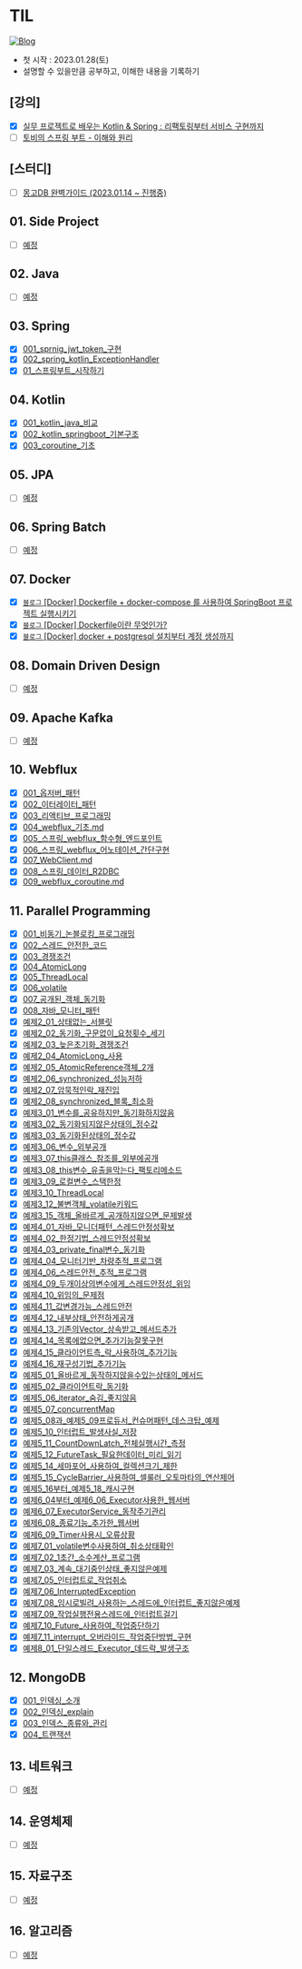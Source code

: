 # TIL
[![Blog](https://img.shields.io/badge/Blog-https://devfunny.tistory.com/-green.svg)](https://devfunny.tistory.com/)

- 첫 시작 : 2023.01.28(토)
- 설명할 수 있을만큼 공부하고, 이해한 내용을 기록하기

## [강의]
* [x] [실무 프로젝트로 배우는 Kotlin & Spring : 리팩토링부터 서비스 구현까지](https://github.com/seohaem/2023/tree/main/fastcampus_kotlin)
* [ ] [토비의 스프링 부트 - 이해와 원리](https://github.com/seohaem/2023/tree/main/toby_springboot)

## [스터디]
* [ ] [몽고DB 완벽가이드 (2023.01.14 ~ 진행중)](https://github.com/Meet-Coder-Study/mongodb-study)

## 01. Side Project

* [ ] [예정](https://github.com/seohaem)

## 02. Java

* [ ] [예정](https://github.com/seohaem)

## 03. Spring

* [x] [001_sprnig_jwt_token_구현](https://github.com/seohaem/TIL/blob/master/03_spring/001_sprnig_jwt_token_%EA%B5%AC%ED%98%84.md)
* [x] [002_spring_kotlin_ExceptionHandler](https://github.com/seohaem/TIL/blob/master/03_spring/002_spring_kotlin_ExceptionHandler.md)
* [x] [01_스프링부트_시작하기](https://github.com/seohaem/2023/blob/main/toby_springboot/basic/01_%EC%8A%A4%ED%94%84%EB%A7%81%EB%B6%80%ED%8A%B8_%EC%8B%9C%EC%9E%91%ED%95%98%EA%B8%B0.md)

## 04. Kotlin

* [x] [001_kotlin_java_비교](https://github.com/seohaem/TIL/blob/master/04_kotlin/001_kotlin_java_%EB%B9%84%EA%B5%90.md)
* [x] [002_kotlin_springboot_기본구조](https://github.com/seohaem/TIL/blob/master/04_kotlin/002_kotlin_springboot_%EA%B8%B0%EB%B3%B8%EA%B5%AC%EC%A1%B0.md)
* [x] [003_coroutine_기초](https://github.com/seohaem/TIL/blob/master/04_kotlin/003_coroutine_%EA%B8%B0%EC%B4%88.md)

## 05. JPA

* [ ] [예정](https://github.com/seohaem)

## 06. Spring Batch

* [ ] [예정](https://github.com/seohaem)

## 07. Docker

* [x] [`블로그` [Docker] Dockerfile + docker-compose 를 사용하여 SpringBoot 프로젝트 실행시키기](https://devfunny.tistory.com/902)
* [x] [`블로그` [Docker] Dockerfile이란 무엇인가?](https://devfunny.tistory.com/904)
* [x] [`블로그` [Docker] docker + postgresql 설치부터 계정 생성까지](https://devfunny.tistory.com/906)

## 08. Domain Driven Design

* [ ] [예정](https://github.com/seohaem)

## 09. Apache Kafka

* [ ] [예정](https://github.com/seohaem)

## 10. Webflux

* [x] [001_옵저버_패턴](https://github.com/seohaem/TIL/blob/master/10_webflux/001_%EC%98%B5%EC%A0%80%EB%B2%84_%ED%8C%A8%ED%84%B4.md)
* [x] [002_이터레이터_패턴](https://github.com/seohaem/TIL/blob/master/10_webflux/002_%EC%9D%B4%ED%84%B0%EB%A0%88%EC%9D%B4%ED%84%B0_%ED%8C%A8%ED%84%B4.md)
* [x] [003_리액티브_프로그래밍](https://github.com/seohaem/TIL/blob/master/10_webflux/003_%EB%A6%AC%EC%95%A1%ED%8B%B0%EB%B8%8C_%ED%94%84%EB%A1%9C%EA%B7%B8%EB%9E%98%EB%B0%8D.md)
* [x] [004_webflux_기초.md
](https://github.com/seohaem/TIL/blob/master/10_webflux/004_webflux_%EA%B8%B0%EC%B4%88.md)
* [x] [005_스프링_webflux_함수형_엔드포인트
](https://github.com/seohaem/TIL/blob/master/10_webflux/005_%EC%8A%A4%ED%94%84%EB%A7%81_webflux_%ED%95%A8%EC%88%98%ED%98%95_%EC%97%94%EB%93%9C%ED%8F%AC%EC%9D%B8%ED%8A%B8.md)
* [x] [006_스프링_webflux_어노테이션_간단구현](https://github.com/seohaem/TIL/blob/master/10_webflux/006_%EC%8A%A4%ED%94%84%EB%A7%81_webflux_%EC%96%B4%EB%85%B8%ED%85%8C%EC%9D%B4%EC%85%98_%EA%B0%84%EB%8B%A8%EA%B5%AC%ED%98%84.md)
* [x] [007_WebClient.md](https://github.com/seohaem/TIL/blob/master/10_webflux/007_WebClient.md)
* [x] [008_스프링_데이터_R2DBC](https://github.com/seohaem/TIL/blob/master/10_webflux/008_%EC%8A%A4%ED%94%84%EB%A7%81_%EB%8D%B0%EC%9D%B4%ED%84%B0_R2DBC.md)
* [x] [009_webflux_coroutine.md](https://github.com/seohaem/TIL/blob/master/10_webflux/009_webflux_coroutine.md)

## 11. Parallel Programming

* [x] [001_비동기_논블로킹_프로그래밍](https://github.com/seohaem/TIL/blob/master/11_parallelProgramming/001_%EB%B9%84%EB%8F%99%EA%B8%B0_%EB%85%BC%EB%B8%94%EB%A1%9C%ED%82%B9_%ED%94%84%EB%A1%9C%EA%B7%B8%EB%9E%98%EB%B0%8D.md)
* [x] [002_스레드_안전한_코드](https://github.com/seohaem/TIL/blob/master/11_parallelProgramming/002_%EC%8A%A4%EB%A0%88%EB%93%9C_%EC%95%88%EC%A0%84%ED%95%9C_%EC%BD%94%EB%93%9C.md)
* [x] [003_경쟁조건](https://github.com/seohaem/TIL/blob/master/11_parallelProgramming/003_%EA%B2%BD%EC%9F%81%EC%A1%B0%EA%B1%B4.md)
* [x] [004_AtomicLong](https://github.com/seohaem/TIL/blob/master/11_parallelProgramming/004_AtomicLong.md)
* [x] [005_ThreadLocal](https://github.com/seohaem/TIL/blob/master/11_parallelProgramming/005_ThreadLocal.md)
* [x] [006_volatile](https://github.com/seohaem/TIL/blob/master/11_parallelProgramming/006_volatile.md)
* [x] [007_공개된_객체_동기화](https://github.com/seohaem/TIL/blob/master/11_parallelProgramming/007_%EA%B3%B5%EA%B0%9C%EB%90%9C_%EA%B0%9D%EC%B2%B4_%EB%8F%99%EA%B8%B0%ED%99%94.md)
* [x] [008_자바_모니터_패턴](https://github.com/seohaem/TIL/blob/master/11_parallelProgramming/008_%EC%9E%90%EB%B0%94_%EB%AA%A8%EB%8B%88%ED%84%B0_%ED%8C%A8%ED%84%B4.md)
* [x] [예제2_01_상태없는_서블릿](https://github.com/seohaem/2023/tree/main/java-concurrency_book/src/main/java/com/concurrency/chapter02/%EC%98%88%EC%A0%9C2_01_%EC%83%81%ED%83%9C%EC%97%86%EB%8A%94_%EC%84%9C%EB%B8%94%EB%A6%BF)
* [x] [예제2_02_동기화_구문없이_요청횟수_세기](https://github.com/seohaem/2023/tree/main/java-concurrency_book/src/main/java/com/concurrency/chapter02/%EC%98%88%EC%A0%9C2_02_%EB%8F%99%EA%B8%B0%ED%99%94_%EA%B5%AC%EB%AC%B8%EC%97%86%EC%9D%B4_%EC%9A%94%EC%B2%AD%ED%9A%9F%EC%88%98_%EC%84%B8%EA%B8%B0)
* [x] [예제2_03_늦은초기화_경쟁조건](https://github.com/seohaem/2023/tree/main/java-concurrency_book/src/main/java/com/concurrency/chapter02/%EC%98%88%EC%A0%9C2_03_%EB%8A%A6%EC%9D%80%EC%B4%88%EA%B8%B0%ED%99%94_%EA%B2%BD%EC%9F%81%EC%A1%B0%EA%B1%B4)
* [x] [예제2_04_AtomicLong_사용](https://github.com/seohaem/2023/tree/main/java-concurrency_book/src/main/java/com/concurrency/chapter02/%EC%98%88%EC%A0%9C2_04_AtomicLong_%EC%82%AC%EC%9A%A9)
* [x] [예제2_05_AtomicReference객체_2개](https://github.com/seohaem/2023/tree/main/java-concurrency_book/src/main/java/com/concurrency/chapter02/%EC%98%88%EC%A0%9C2_05_AtomicReference%EA%B0%9D%EC%B2%B4_2%EA%B0%9C)
* [x] [예제2_06_synchronized_성능저하](https://github.com/seohaem/2023/tree/main/java-concurrency_book/src/main/java/com/concurrency/chapter02/%EC%98%88%EC%A0%9C2_06_synchronized_%EC%84%B1%EB%8A%A5%EC%A0%80%ED%95%98)
* [x] [예제2_07_암묵적인락_재진입](https://github.com/seohaem/2023/tree/main/java-concurrency_book/src/main/java/com/concurrency/chapter02/%EC%98%88%EC%A0%9C2_07_%EC%95%94%EB%AC%B5%EC%A0%81%EC%9D%B8%EB%9D%BD_%EC%9E%AC%EC%A7%84%EC%9E%85)
* [x] [예제2_08_synchronized_블록_최소화](https://github.com/seohaem/2023/tree/main/java-concurrency_book/src/main/java/com/concurrency/chapter02/%EC%98%88%EC%A0%9C2_08_synchronized_%EB%B8%94%EB%A1%9D_%EC%B5%9C%EC%86%8C%ED%99%94)
* [x] [예제3_01_변수를_공유하지만_동기화하지않음](https://github.com/seohaem/2023/tree/main/java-concurrency_book/src/main/java/com/concurrency/chapter03/%EC%98%88%EC%A0%9C3_01_%EB%B3%80%EC%88%98%EB%A5%BC_%EA%B3%B5%EC%9C%A0%ED%95%98%EC%A7%80%EB%A7%8C_%EB%8F%99%EA%B8%B0%ED%99%94%ED%95%98%EC%A7%80%EC%95%8A%EC%9D%8C)
* [x] [예제3_02_동기화되지않은상태의_정수값](https://github.com/seohaem/2023/tree/main/java-concurrency_book/src/main/java/com/concurrency/chapter03/%EC%98%88%EC%A0%9C3_02_%EB%8F%99%EA%B8%B0%ED%99%94%EB%90%98%EC%A7%80%EC%95%8A%EC%9D%80%EC%83%81%ED%83%9C%EC%9D%98_%EC%A0%95%EC%88%98%EA%B0%92)
* [x] [예제3_03_동기화된상태의_정수값](https://github.com/seohaem/2023/tree/main/java-concurrency_book/src/main/java/com/concurrency/chapter03/%EC%98%88%EC%A0%9C3_03_%EB%8F%99%EA%B8%B0%ED%99%94%EB%90%9C%EC%83%81%ED%83%9C%EC%9D%98_%EC%A0%95%EC%88%98%EA%B0%92)
* [x] [예제3_06_변수_외부공개](https://github.com/seohaem/2023/tree/main/java-concurrency_book/src/main/java/com/concurrency/chapter03/%EC%98%88%EC%A0%9C3_06_%EB%B3%80%EC%88%98_%EC%99%B8%EB%B6%80%EA%B3%B5%EA%B0%9C)
* [x] [예제3_07_this클래스_참조를_외부에공개](https://github.com/seohaem/2023/tree/main/java-concurrency_book/src/main/java/com/concurrency/chapter03/%EC%98%88%EC%A0%9C3_07_this%ED%81%B4%EB%9E%98%EC%8A%A4_%EC%B0%B8%EC%A1%B0%EB%A5%BC_%EC%99%B8%EB%B6%80%EC%97%90%EA%B3%B5%EA%B0%9C)
* [x] [예제3_08_this변수_유출을막는다_팩토리메소드](https://github.com/seohaem/2023/tree/main/java-concurrency_book/src/main/java/com/concurrency/chapter03/%EC%98%88%EC%A0%9C3_08_this%EB%B3%80%EC%88%98_%EC%9C%A0%EC%B6%9C%EC%9D%84%EB%A7%89%EB%8A%94%EB%8B%A4_%ED%8C%A9%ED%86%A0%EB%A6%AC%EB%A9%94%EC%86%8C%EB%93%9C)
* [x] [예제3_09_로컬변수_스택한정](https://github.com/seohaem/2023/tree/main/java-concurrency_book/src/main/java/com/concurrency/chapter03/%EC%98%88%EC%A0%9C3_09_%EB%A1%9C%EC%BB%AC%EB%B3%80%EC%88%98_%EC%8A%A4%ED%83%9D%ED%95%9C%EC%A0%95)
* [x] [예제3_10_ThreadLocal](https://github.com/seohaem/2023/tree/main/java-concurrency_book/src/main/java/com/concurrency/chapter03/%EC%98%88%EC%A0%9C3_10_ThreadLocal)
* [x] [예제3_12_불변객체_volatile키워드](https://github.com/seohaem/2023/tree/main/java-concurrency_book/src/main/java/com/concurrency/chapter03/%EC%98%88%EC%A0%9C3_12_%EB%B6%88%EB%B3%80%EA%B0%9D%EC%B2%B4_volatile%ED%82%A4%EC%9B%8C%EB%93%9C)
* [x] [예제3_15_객체_올바르게_공개하지않으면_문제발생](https://github.com/seohaem/2023/tree/main/java-concurrency_book/src/main/java/com/concurrency/chapter03/%EC%98%88%EC%A0%9C3_15_%EA%B0%9D%EC%B2%B4_%EC%98%AC%EB%B0%94%EB%A5%B4%EA%B2%8C_%EA%B3%B5%EA%B0%9C%ED%95%98%EC%A7%80%EC%95%8A%EC%9C%BC%EB%A9%B4_%EB%AC%B8%EC%A0%9C%EB%B0%9C%EC%83%9D)
* [x] [예제4_01_자바_모니더패턴_스레드안정성확보](https://github.com/seohaem/2023/tree/main/java-concurrency_book/src/main/java/com/concurrency/chapter04/%EC%98%88%EC%A0%9C4_01_%EC%9E%90%EB%B0%94_%EB%AA%A8%EB%8B%88%EB%8D%94%ED%8C%A8%ED%84%B4_%EC%8A%A4%EB%A0%88%EB%93%9C%EC%95%88%EC%A0%95%EC%84%B1%ED%99%95%EB%B3%B4)
* [x] [예제4_02_한정기법_스레드안정성확보](https://github.com/seohaem/2023/tree/main/java-concurrency_book/src/main/java/com/concurrency/chapter04/%EC%98%88%EC%A0%9C4_02_%ED%95%9C%EC%A0%95%EA%B8%B0%EB%B2%95_%EC%8A%A4%EB%A0%88%EB%93%9C%EC%95%88%EC%A0%95%EC%84%B1%ED%99%95%EB%B3%B4)
* [x] [예제4_03_private_final변수_동기화](https://github.com/seohaem/2023/tree/main/java-concurrency_book/src/main/java/com/concurrency/chapter04/%EC%98%88%EC%A0%9C4_03_private_final%EB%B3%80%EC%88%98_%EB%8F%99%EA%B8%B0%ED%99%94)
* [x] [예제4_04_모니터기반_차량추적_프로그램](https://github.com/seohaem/2023/tree/main/java-concurrency_book/src/main/java/com/concurrency/chapter04/%EC%98%88%EC%A0%9C4_04_%EB%AA%A8%EB%8B%88%ED%84%B0%EA%B8%B0%EB%B0%98_%EC%B0%A8%EB%9F%89%EC%B6%94%EC%A0%81_%ED%94%84%EB%A1%9C%EA%B7%B8%EB%9E%A8)
* [x] [예제4_06_스레드안전_추적_프로그램](https://github.com/seohaem/2023/tree/main/java-concurrency_book/src/main/java/com/concurrency/chapter04/%EC%98%88%EC%A0%9C4_06_%EC%8A%A4%EB%A0%88%EB%93%9C%EC%95%88%EC%A0%84_%EC%B6%94%EC%A0%81_%ED%94%84%EB%A1%9C%EA%B7%B8%EB%9E%A8)
* [x] [예제4_09_두개이상의변수에게_스레드안정성_위임](https://github.com/seohaem/2023/tree/main/java-concurrency_book/src/main/java/com/concurrency/chapter04/%EC%98%88%EC%A0%9C4_09_%EB%91%90%EA%B0%9C%EC%9D%B4%EC%83%81%EC%9D%98%EB%B3%80%EC%88%98%EC%97%90%EA%B2%8C_%EC%8A%A4%EB%A0%88%EB%93%9C%EC%95%88%EC%A0%95%EC%84%B1_%EC%9C%84%EC%9E%84)
* [x] [예제4_10_위임의_문제점](https://github.com/seohaem/2023/tree/main/java-concurrency_book/src/main/java/com/concurrency/chapter04/%EC%98%88%EC%A0%9C4_10_%EC%9C%84%EC%9E%84%EC%9D%98_%EB%AC%B8%EC%A0%9C%EC%A0%90)
* [x] [예제4_11_값변경가능_스레드안전](https://github.com/seohaem/2023/tree/main/java-concurrency_book/src/main/java/com/concurrency/chapter04/%EC%98%88%EC%A0%9C4_11_%EA%B0%92%EB%B3%80%EA%B2%BD%EA%B0%80%EB%8A%A5_%EC%8A%A4%EB%A0%88%EB%93%9C%EC%95%88%EC%A0%84)
* [x] [예제4_12_내부상태_안전하게공개](https://github.com/seohaem/2023/tree/main/java-concurrency_book/src/main/java/com/concurrency/chapter04/%EC%98%88%EC%A0%9C4_12_%EB%82%B4%EB%B6%80%EC%83%81%ED%83%9C_%EC%95%88%EC%A0%84%ED%95%98%EA%B2%8C%EA%B3%B5%EA%B0%9C)
* [x] [예제4_13_기존의Vector_상속받고_메서드추가](https://github.com/seohaem/2023/tree/main/java-concurrency_book/src/main/java/com/concurrency/chapter04/%EC%98%88%EC%A0%9C4_13_%EA%B8%B0%EC%A1%B4%EC%9D%98Vector_%EC%83%81%EC%86%8D%EB%B0%9B%EA%B3%A0_%EB%A9%94%EC%84%9C%EB%93%9C%EC%B6%94%EA%B0%80)
* [x] [예제4_14_목록에없으면_추가기능잘못구현](https://github.com/seohaem/2023/tree/main/java-concurrency_book/src/main/java/com/concurrency/chapter04/%EC%98%88%EC%A0%9C4_14_%EB%AA%A9%EB%A1%9D%EC%97%90%EC%97%86%EC%9C%BC%EB%A9%B4_%EC%B6%94%EA%B0%80%EA%B8%B0%EB%8A%A5%EC%9E%98%EB%AA%BB%EA%B5%AC%ED%98%84)
* [x] [예제4_15_클라이언트측_락_사용하여_추가기능](https://github.com/seohaem/2023/tree/main/java-concurrency_book/src/main/java/com/concurrency/chapter04/%EC%98%88%EC%A0%9C4_15_%ED%81%B4%EB%9D%BC%EC%9D%B4%EC%96%B8%ED%8A%B8%EC%B8%A1_%EB%9D%BD_%EC%82%AC%EC%9A%A9%ED%95%98%EC%97%AC_%EC%B6%94%EA%B0%80%EA%B8%B0%EB%8A%A5)
* [x] [예제4_16_재구성기법_추가기능](https://github.com/seohaem/2023/tree/main/java-concurrency_book/src/main/java/com/concurrency/chapter04/%EC%98%88%EC%A0%9C4_16_%EC%9E%AC%EA%B5%AC%EC%84%B1%EA%B8%B0%EB%B2%95_%EC%B6%94%EA%B0%80%EA%B8%B0%EB%8A%A5)
* [x] [예제5_01_올바르게_동작하지않을수있는상태의_메서드](https://github.com/seohaem/2023/tree/main/java-concurrency_book/src/main/java/com/concurrency/chapter05/%EC%98%88%EC%A0%9C5_01_%EC%98%AC%EB%B0%94%EB%A5%B4%EA%B2%8C_%EB%8F%99%EC%9E%91%ED%95%98%EC%A7%80%EC%95%8A%EC%9D%84%EC%88%98%EC%9E%88%EB%8A%94%EC%83%81%ED%83%9C%EC%9D%98_%EB%A9%94%EC%84%9C%EB%93%9C)
* [x] [예제5_02_클라이언트락_동기화](https://github.com/seohaem/2023/tree/main/java-concurrency_book/src/main/java/com/concurrency/chapter05/%EC%98%88%EC%A0%9C5_02_%ED%81%B4%EB%9D%BC%EC%9D%B4%EC%96%B8%ED%8A%B8%EB%9D%BD_%EB%8F%99%EA%B8%B0%ED%99%94)
* [x] [예제5_06_iterator_숨김_좋지않음](https://github.com/seohaem/2023/tree/main/java-concurrency_book/src/main/java/com/concurrency/chapter05/%EC%98%88%EC%A0%9C5_06_iterator_%EC%88%A8%EA%B9%80_%EC%A2%8B%EC%A7%80%EC%95%8A%EC%9D%8C)
* [x] [예제5_07_concurrentMap](https://github.com/seohaem/2023/tree/main/java-concurrency_book/src/main/java/com/concurrency/chapter05/%EC%98%88%EC%A0%9C5_07_concurrentMap)
* [x] [예제5_08과_예제5_09프로듀서_컨슈머패턴_데스크탑_예제](https://github.com/seohaem/2023/tree/main/java-concurrency_book/src/main/java/com/concurrency/chapter05/%EC%98%88%EC%A0%9C5_8%EA%B3%BC_%EC%98%88%EC%A0%9C5_9%ED%94%84%EB%A1%9C%EB%93%80%EC%84%9C_%EC%BB%A8%EC%8A%88%EB%A8%B8%ED%8C%A8%ED%84%B4_%EB%8D%B0%EC%8A%A4%ED%81%AC%ED%83%91_%EC%98%88%EC%A0%9C)
* [x] [예제5_10_인터럽트_발생사실_저장](https://github.com/seohaem/2023/tree/main/java-concurrency_book/src/main/java/com/concurrency/chapter05/%EC%98%88%EC%A0%9C5_10_%EC%9D%B8%ED%84%B0%EB%9F%BD%ED%8A%B8_%EB%B0%9C%EC%83%9D%EC%82%AC%EC%8B%A4_%EC%A0%80%EC%9E%A5)
* [x] [예제5_11_CountDownLatch_전체실행시간_측정](https://github.com/seohaem/2023/tree/main/java-concurrency_book/src/main/java/com/concurrency/chapter05/%EC%98%88%EC%A0%9C5_11_CountDownLatch_%EC%A0%84%EC%B2%B4%EC%8B%A4%ED%96%89%EC%8B%9C%EA%B0%84_%EC%B8%A1%EC%A0%95)
* [x] [예제5_12_FutureTask_필요한데이터_미리_읽기](https://github.com/seohaem/2023/tree/main/java-concurrency_book/src/main/java/com/concurrency/chapter05/%EC%98%88%EC%A0%9C5_12_FutureTask_%ED%95%84%EC%9A%94%ED%95%9C%EB%8D%B0%EC%9D%B4%ED%84%B0_%EB%AF%B8%EB%A6%AC_%EC%9D%BD%EA%B8%B0)
* [x] [예제5_14_세마포어_사용하여_컬렉션크기_제한](https://github.com/seohaem/2023/tree/main/java-concurrency_book/src/main/java/com/concurrency/chapter05/%EC%98%88%EC%A0%9C5_14_%EC%84%B8%EB%A7%88%ED%8F%AC%EC%96%B4_%EC%82%AC%EC%9A%A9%ED%95%98%EC%97%AC_%EC%BB%AC%EB%A0%89%EC%85%98%ED%81%AC%EA%B8%B0_%EC%A0%9C%ED%95%9C)
* [x] [예제5_15_CycleBarrier_사용하여_셀룰러_오토마타의_연산제어](https://github.com/seohaem/2023/tree/main/java-concurrency_book/src/main/java/com/concurrency/chapter05/%EC%98%88%EC%A0%9C5_15_CycleBarrier_%EC%82%AC%EC%9A%A9%ED%95%98%EC%97%AC_%EC%85%80%EB%A3%B0%EB%9F%AC_%EC%98%A4%ED%86%A0%EB%A7%88%ED%83%80%EC%9D%98_%EC%97%B0%EC%82%B0%EC%A0%9C%EC%96%B4)
* [x] [예제5_16부터_예제5_18_캐시구현](https://github.com/seohaem/2023/tree/main/java-concurrency_book/src/main/java/com/concurrency/chapter05/%EC%98%88%EC%A0%9C5_16%EB%B6%80%ED%84%B0_%EC%98%88%EC%A0%9C5_18_%EC%BA%90%EC%8B%9C%EA%B5%AC%ED%98%84)
* [x] [예제6_04부터_예제6_06_Executor사용한_웹서버](https://github.com/seohaem/2023/tree/main/java-concurrency_book/src/main/java/com/concurrency/chapter06/%EC%98%88%EC%A0%9C6_4%EB%B6%80%ED%84%B0_%EC%98%88%EC%A0%9C6_6_Executor%EC%82%AC%EC%9A%A9%ED%95%9C_%EC%9B%B9%EC%84%9C%EB%B2%84)
* [x] [예제6_07_ExecutorService_동작주기관리](https://github.com/seohaem/2023/tree/main/java-concurrency_book/src/main/java/com/concurrency/chapter06/%EC%98%88%EC%A0%9C6_07_ExecutorService_%EB%8F%99%EC%9E%91%EC%A3%BC%EA%B8%B0%EA%B4%80%EB%A6%AC)
* [x] [예제6_08_종료기능_추가한_웹서버](https://github.com/seohaem/2023/tree/main/java-concurrency_book/src/main/java/com/concurrency/chapter06/%EC%98%88%EC%A0%9C6_08_%EC%A2%85%EB%A3%8C%EA%B8%B0%EB%8A%A5_%EC%B6%94%EA%B0%80%ED%95%9C_%EC%9B%B9%EC%84%9C%EB%B2%84)
* [x] [예제6_09_Timer사용시_오류상황](https://github.com/seohaem/2023/tree/main/java-concurrency_book/src/main/java/com/concurrency/chapter06/%EC%98%88%EC%A0%9C6_09_Timer%EC%82%AC%EC%9A%A9%EC%8B%9C_%EC%98%A4%EB%A5%98%EC%83%81%ED%99%A9)
* [x] [예제7_01_volatile변수사용하여_취소상태확인](https://github.com/seohaem/2023/tree/main/java-concurrency_book/src/main/java/com/concurrency/chapter07/%EC%98%88%EC%A0%9C7_01_volatile%EB%B3%80%EC%88%98%EC%82%AC%EC%9A%A9%ED%95%98%EC%97%AC_%EC%B7%A8%EC%86%8C%EC%83%81%ED%83%9C%ED%99%95%EC%9D%B8) 
* [x] [예제7_02_1초간_소수계산_프로그램](https://github.com/seohaem/2023/tree/main/java-concurrency_book/src/main/java/com/concurrency/chapter07/%EC%98%88%EC%A0%9C7_02_1%EC%B4%88%EA%B0%84_%EC%86%8C%EC%88%98%EA%B3%84%EC%82%B0_%ED%94%84%EB%A1%9C%EA%B7%B8%EB%9E%A8) 
* [x] [예제7_03_계속_대기중인상태_좋지않은예제](https://github.com/seohaem/2023/tree/main/java-concurrency_book/src/main/java/com/concurrency/chapter07/%EC%98%88%EC%A0%9C7_03_%EA%B3%84%EC%86%8D_%EB%8C%80%EA%B8%B0%EC%A4%91%EC%9D%B8%EC%83%81%ED%83%9C_%EC%A2%8B%EC%A7%80%EC%95%8A%EC%9D%80%EC%98%88%EC%A0%9C) 
* [x] [예제7_05_인터럽트로_작업취소](https://github.com/seohaem/2023/tree/main/java-concurrency_book/src/main/java/com/concurrency/chapter07/%EC%98%88%EC%A0%9C7_05_%EC%9D%B8%ED%84%B0%EB%9F%BD%ED%8A%B8%EB%A1%9C_%EC%9E%91%EC%97%85%EC%B7%A8%EC%86%8C) 
* [x] [예제7_06_InterruptedException](https://github.com/seohaem/2023/tree/main/java-concurrency_book/src/main/java/com/concurrency/chapter07/%EC%98%88%EC%A0%9C7_06_InterruptedException) 
* [x] [예제7_08_임시로빌려_사용하는_스레드에_인터럽트_좋지않은예제](https://github.com/seohaem/2023/tree/main/java-concurrency_book/src/main/java/com/concurrency/chapter07/%EC%98%88%EC%A0%9C7_08_%EC%9E%84%EC%8B%9C%EB%A1%9C%EB%B9%8C%EB%A0%A4_%EC%82%AC%EC%9A%A9%ED%95%98%EB%8A%94_%EC%8A%A4%EB%A0%88%EB%93%9C%EC%97%90_%EC%9D%B8%ED%84%B0%EB%9F%BD%ED%8A%B8_%EC%A2%8B%EC%A7%80%EC%95%8A%EC%9D%80%EC%98%88%EC%A0%9C) 
* [x] [예제7_09_작업실행전용스레드에_인터럽트걸기](https://github.com/seohaem/2023/tree/main/java-concurrency_book/src/main/java/com/concurrency/chapter07/%EC%98%88%EC%A0%9C7_09_%EC%9E%91%EC%97%85%EC%8B%A4%ED%96%89%EC%A0%84%EC%9A%A9%EC%8A%A4%EB%A0%88%EB%93%9C%EC%97%90_%EC%9D%B8%ED%84%B0%EB%9F%BD%ED%8A%B8%EA%B1%B8%EA%B8%B0) 
* [x] [예제7_10_Future_사용하여_작업중단하기](https://github.com/seohaem/2023/tree/main/java-concurrency_book/src/main/java/com/concurrency/chapter07/%EC%98%88%EC%A0%9C7_10_Future_%EC%82%AC%EC%9A%A9%ED%95%98%EC%97%AC_%EC%9E%91%EC%97%85%EC%A4%91%EB%8B%A8%ED%95%98%EA%B8%B0) 
* [x] [예제7_11_interrupt_오버라이드_작업중단방법_구현](https://github.com/seohaem/2023/tree/main/java-concurrency_book/src/main/java/com/concurrency/chapter07/%EC%98%88%EC%A0%9C7_11_interrupt_%EC%98%A4%EB%B2%84%EB%9D%BC%EC%9D%B4%EB%93%9C_%EC%9E%91%EC%97%85%EC%A4%91%EB%8B%A8%EB%B0%A9%EB%B2%95_%EA%B5%AC%ED%98%84)
* [x] [예제8_01_단일스레드_Executor_데드락_발생구조](https://github.com/seohaem/2023/tree/main/java-concurrency_book/src/main/java/com/concurrency/chapter08/%EC%98%88%EC%A0%9C8_01_%EB%8B%A8%EC%9D%BC%EC%8A%A4%EB%A0%88%EB%93%9C_Executor_%EB%8D%B0%EB%93%9C%EB%9D%BD_%EB%B0%9C%EC%83%9D%EA%B5%AC%EC%A1%B0)

## 12. MongoDB

* [x] [001_인덱싱_소개](https://github.com/seohaem/TIL/blob/master/12_mongodb/001_%EC%9D%B8%EB%8D%B1%EC%8B%B1_%EC%86%8C%EA%B0%9C.md)
* [x] [002_인덱싱_explain](https://github.com/seohaem/TIL/blob/master/12_mongodb/002_%EC%9D%B8%EB%8D%B1%EC%8B%B1_explain.md)
* [x] [003_인덱스_종류와_관리](https://github.com/seohaem/TIL/blob/master/12_mongodb/003_%EC%9D%B8%EB%8D%B1%EC%8A%A4_%EC%A2%85%EB%A5%98%EC%99%80_%EA%B4%80%EB%A6%AC.md)
* [x] [004_트랜잭션](https://github.com/seohaem/TIL/blob/master/12_mongodb/004_%ED%8A%B8%EB%9E%9C%EC%9E%AD%EC%85%98.md)

## 13. 네트워크

* [ ] [예정](https://github.com/seohaem)

## 14. 운영체제

* [ ] [예정](https://github.com/seohaem)

## 15. 자료구조

* [ ] [예정](https://github.com/seohaem)

## 16. 알고리즘

* [ ] [예정](https://github.com/seohaem)

